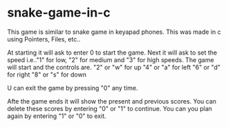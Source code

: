 # snake-game-in-c
This game is similar to snake game in keyapad phones.
This was made in c using Pointers, Files, etc..

At starting it will ask to enter 0 to start the game.
Next it will ask to set the speed i.e.."1" for low, "2" for medium and "3" for high speeds.
The game will start and the controls are.
"2" or "w" for up
"4" or "a" for left
"6" or "d" for right
"8" or "s" for down

U can exit the game by pressing "0" any time.

Afte the game ends it will show the present and previous scores. You can delete these scores by entering "0" or "1" to continue.
You can you plan again by entering "1" or "0" to exit.

